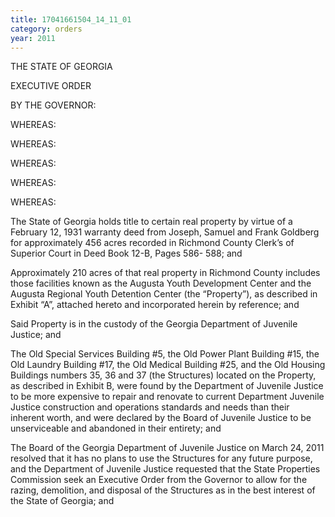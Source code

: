```yaml
---
title: 17041661504_14_11_01
category: orders
year: 2011
---
```

 

THE STATE OF GEORGIA

EXECUTIVE ORDER

BY THE GOVERNOR:

WHEREAS:

WHEREAS:

WHEREAS:

WHEREAS:

WHEREAS:

The State of Georgia holds title to certain real property by virtue of a
February 12, 1931 warranty deed from Joseph, Samuel and Frank
Goldberg for approximately 456 acres recorded in Richmond
County Clerk’s of Superior Court in Deed Book 12-B, Pages 586-
588; and

Approximately 210 acres of that real property in Richmond County
includes those facilities known as the Augusta Youth Development
Center and the Augusta Regional Youth Detention Center (the
“Property”), as described in Exhibit “A”, attached hereto and
incorporated herein by reference; and

Said Property is in the custody of the Georgia Department of Juvenile
Justice; and

The Old Special Services Building #5, the Old Power Plant Building
#15, the Old Laundry Building #17, the Old Medical Building #25,
and the Old Housing Buildings numbers 35, 36 and 37 (the
Structures) located on the Property, as described in Exhibit B, were
found by the Department of Juvenile Justice to be more expensive to
repair and renovate to current Department Juvenile Justice
construction and operations standards and needs than their inherent
worth, and were declared by the Board of Juvenile Justice to be
unserviceable and abandoned in their entirety; and

The Board of the Georgia Department of Juvenile Justice on March
24, 2011 resolved that it has no plans to use the Structures for any
future purpose, and the Department of Juvenile Justice requested
that the State Properties Commission seek an Executive Order from
the Governor to allow for the razing, demolition, and disposal of the
Structures as in the best interest of the State of Georgia; and

